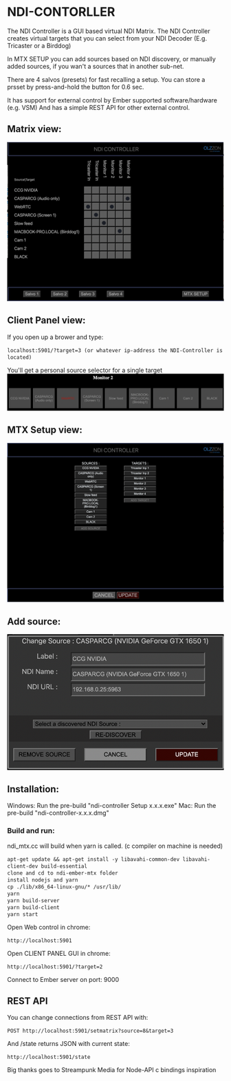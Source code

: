 # NDI-CONTORLLER

The NDI Controller is a GUI based virtual NDI Matrix.
The NDI Controller creates virtual targets that you can select from your NDI Decoder (E.g. Tricaster or a Birddog)

In MTX SETUP you can add sources based on NDI discovery, or manually added sources, if you wan't a sources that in another sub-net.

There are 4 salvos (presets) for fast recalling a setup. You can store a prsset by press-and-hold the button for 0.6 sec.

It has support for external control by Ember supported software/hardware (e.g. VSM) 
And has a simple REST API for other external control. 

## Matrix view:
<img src="doc/mtx.png">

## Client Panel view:
If you open up a brower and type: 
```
localhost:5901/?target=3 (or whatever ip-address the NDI-Controller is located)
```
You'll get a personal source selector for a single target
<img src="doc/clientpanel.png">

## MTX Setup view:
<img src="doc/mtx-setup.png">

## Add source:
<img src="doc/source-select.png">


## Installation: 
Windows: Run the pre-build "ndi-controller Setup x.x.x.exe"
Mac: Run the pre-build "ndi-controller-x.x.x.dmg"

### Build and run:
ndi_mtx.cc will build when yarn is called.
(c compiler on machine is needed)
```
apt-get update && apt-get install -y libavahi-common-dev libavahi-client-dev build-essential
clone and cd to ndi-ember-mtx folder
install nodejs and yarn
cp ./lib/x86_64-linux-gnu/* /usr/lib/
yarn
yarn build-server
yarn build-client
yarn start
```

Open Web control in chrome:
```
http://localhost:5901
```

Open CLIENT PANEL GUI in chrome:
```
http://localhost:5901/?target=2
```

Connect to Ember server on port: 9000

## REST API
You can change connections from REST API with:
```
POST http://localhost:5901/setmatrix?source=8&target=3
```
And /state returns JSON with current state:
```
http://localhost:5901/state
```


Big thanks goes to Streampunk Media for Node-API c bindings inspiration

